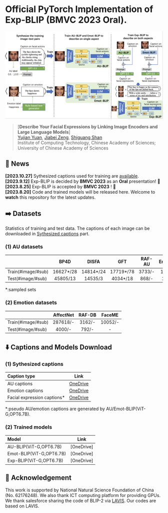 # Official PyTorch Implementation of Exp-BLIP (BMVC 2023 Oral).

![Exp-BLIP training Framework](figs/overview.jpg)


> [**Describe Your Facial Expressions by Linking Image Encoders and Large Language Models**]<br>
> [Yujian Yuan](https://vipl.ict.ac.cn/edu/student/master/202210/t20221019_123529.html), [Jiabei Zeng](https://vipl.ict.ac.cn/edu/teacher/mastersupvisor/202205/t20220517_35778.html), [Shiguang Shan](https://scholar.google.com/citations?user=Vkzd7MIAAAAJ&hl=zh-CN)<br>Institute of Computing Technology, Chinese Academy of Sciences;
 University of Chinese Academy of Sciences



## 📰 News

**[2023.10.27]** Sythesized captions used for training are [available](#custom-id). <br>
**[2023.9.12]** Exp-BLIP is decided by **BMVC 2023** as an **Oral** presentation! 🎉 <br>
**[2023.8.25]** Exp-BLIP is accepted by **BMVC 2023** ! 🎉 <br>
**[2023.8.20]** Code and trained models will be released here. Welcome to **watch** this repository for the latest updates.


## ➡️ Datasets
Statistics of training and test data. The captions of each image can be downloaded in [Sythesized captions](#custom-id) part.

### (1) AU datasets
|                        |    BP4D   |  DISFA    |   GFT     |  RAF-AU    | Emotionet |
|:-----------------------|:---------:|:---------:|:---------:|:---------:|:---------:| 
| Train(#image/#sub)   	  | 16627*/28 |14814*/24  |17719*/78  |  3733/-    |19046/-   |
| Test(#image/#sub)      | 45805/13  |14535/3    |4034*/18   |  868/-     |2117/-    |

*:sampled sets
  
### (2) Emotion datasets
|                        |    AffectNet   |  RAF-DB |   FaceME   | 
|:-----------------------|:---------:|:---------:|:---------:| 
| Train(#image/#sub)   	  | 287618/-  |  3162/-   |10052/- |
| Test(#image/#sub)      | 4000/-    |		792/-  | - |


## ⬇️ Captions and Models Download


### <div id="custom-id">(1) Sythesized captions</div>
| Caption type                         |                                                    Link                                                    |
|:------------------------------------|:-------------------------------------------------------------------------------------------------------:| 
| AU captions    					   |     [OneDrive](https://1drv.ms/f/s!Atl7YPj4ORSRjfAdcQ10K01tQ6pRYQ?e=PNNn2i)|
| Emotion captions                    |     [OneDrive](https://1drv.ms/f/s!Atl7YPj4ORSRjfAcWSJoqNttXcHaQg?e=mraNW2)   |
| Facial expression captions*          |     [OneDrive](https://1drv.ms/u/s!Atl7YPj4ORSRjfAvi5PzyOXDMKqHsw?e=tM9ghy)    | 

*:pseudo AU/emotion captions are generated by AU/Emot-BLIP(ViT-G,OPT6.7B).

<a name="text"></a>
### (2) Trained models
| Model                         |                                                    Link                                                    |
|:------------------------------------|:-------------------------------------------------------------------------------------------------------:| 
| AU-BLIP(ViT-G,OPT6.7B)    			|     [OneDrive]|
| Emot-BLIP(ViT-G,OPT6.7B)             |     [OneDrive]    |
| Exp-BLIP(ViT-G,OPT6.7B)              |     [OneDrive]    | 


## 🤝 Acknowledgement
This work is supported by National Natural Science Foundation of China (No. 62176248). We also thank ICT computing platform for providing GPUs. We thank salesforce sharing the code of BLIP-2 via [LAVIS](https://github.com/salesforce/LAVIS). Our codes are based on LAVIS.
